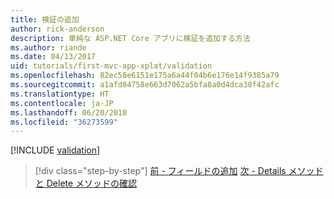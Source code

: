 ```yaml
---
title: 検証の追加
author: rick-anderson
description: 単純な ASP.NET Core アプリに検証を追加する方法
ms.author: riande
ms.date: 04/13/2017
uid: tutorials/first-mvc-app-xplat/validation
ms.openlocfilehash: 82ec58e6151e175a6a44f04b6e176e14f9385a79
ms.sourcegitcommit: a1afd04758e663d7062a5bfa8a0d4dca38f42afc
ms.translationtype: HT
ms.contentlocale: ja-JP
ms.lasthandoff: 06/20/2018
ms.locfileid: "36273599"
---
```

[!INCLUDE [validation](../../includes/mvc-intro/validation.md)]

> [!div class="step-by-step"]
> [前 - フィールドの追加](new-field.md)
> [次 - Details メソッドと Delete メソッドの確認](xref:tutorials/first-mvc-app/details)  

